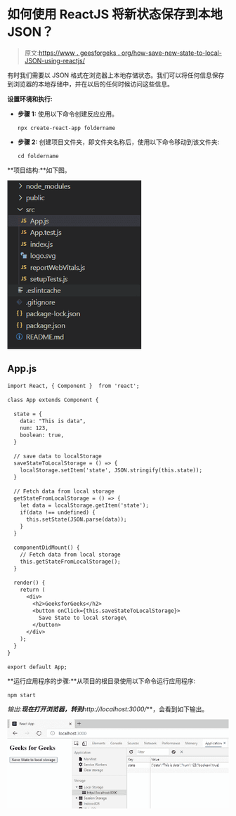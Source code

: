 # 如何使用 ReactJS 将新状态保存到本地 JSON？

> 原文:[https://www . geesforgeks . org/how-save-new-state-to-local-JSON-using-reactjs/](https://www.geeksforgeeks.org/how-to-save-new-state-to-local-json-using-reactjs/)

有时我们需要以 JSON 格式在浏览器上本地存储状态。我们可以将任何信息保存到浏览器的本地存储中，并在以后的任何时候访问这些信息。

**设置环境和执行:**

*   **步骤 1:** 使用以下命令创建反应应用。

    ```
    npx create-react-app foldername
    ```

*   **步骤 2:** 创建项目文件夹，即文件夹名称后，使用以下命令移动到该文件夹:

    ```
    cd foldername
    ```

>

**项目结构:**如下图。

![](img/c25fa2636c2172d3c368dc1684a13005.png)

## App.js

```
import React, { Component }  from 'react'; 

class App extends Component { 

  state = { 
    data: "This is data", 
    num: 123, 
    boolean: true, 
  } 

  // save data to localStorage 
  saveStateToLocalStorage = () => { 
    localStorage.setItem('state', JSON.stringify(this.state)); 
  } 

  // Fetch data from local storage 
  getStateFromLocalStorage = () => { 
    let data = localStorage.getItem('state'); 
    if(data !== undefined) { 
      this.setState(JSON.parse(data)); 
    } 
  } 

  componentDidMount() { 
    // Fetch data from local storage 
    this.getStateFromLocalStorage(); 
  } 

  render() { 
    return ( 
      <div> 
        <h2>GeeksforGeeks</h2> 
        <button onClick={this.saveStateToLocalStorage}> 
          Save State to local storage\ 
        </button> 
      </div> 
    ); 
  } 
} 

export default App;
```

**运行应用程序的步骤:**从项目的根目录使用以下命令运行应用程序:

```
npm start
```

**输出:**现在打开浏览器，转到***http://localhost:3000/***，会看到如下输出。

![](img/53a34e0dc7f1524388de6fd3998a0f81.png)
